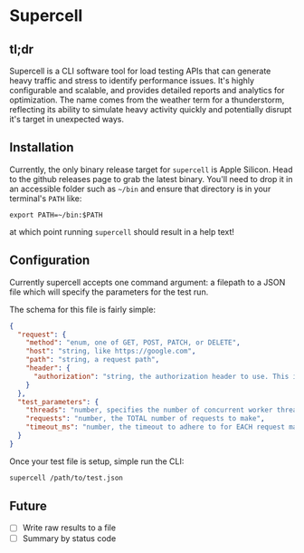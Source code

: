 # Supercell
## tl;dr
Supercell is a CLI software tool for load testing APIs that can generate heavy traffic and stress to identify performance issues. It's highly configurable and scalable, and provides detailed reports and analytics for optimization. The name comes from the weather term for a thunderstorm, reflecting its ability to simulate heavy activity quickly and potentially disrupt it's target in unexpected ways.

## Installation
Currently, the only binary release target for `supercell` is Apple Silicon. Head to the github releases page to grab the latest binary. You'll need to drop it in an accessible folder such as `~/bin` and ensure that directory is in your terminal's `PATH` like:
```
export PATH=~/bin:$PATH
```
at which point running `supercell` should result in a help text!

## Configuration
Currently supercell accepts one command argument: a filepath to a JSON file which will specify the parameters for the test run.

The schema for this file is fairly simple:
```json
{
  "request": {
    "method": "enum, one of GET, POST, PATCH, or DELETE",
    "host": "string, like https://google.com",
    "path": "string, a request path",
    "header": {
      "authorization": "string, the authorization header to use. This is required, so leave empty if no authorization header"
    }
  },
  "test_parameters": {
    "threads": "number, specifies the number of concurrent worker threads to make requests",
    "requests": "number, the TOTAL number of requests to make",
    "timeout_ms": "number, the timeout to adhere to for EACH request made"
  }
}
```

Once your test file is setup, simple run the CLI:
```sh
supercell /path/to/test.json
```

## Future
- [ ] Write raw results to a file
- [ ] Summary by status code
